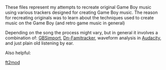 These files represent my attempts to recreate original Game Boy music using various trackers designed for creating Game Boy music. The reason for recreating originals was to learn about the techniques used to create music on the Game Boy (and retro game music in general)

Depending on the song the process might vary, but in general it involves a combination of: [GBSimport](https://github.com/chiptunecafe/GBS-Import), [Dn-Famitracker](https://github.com/Dn-Programming-Core-Management/Dn-FamiTracker), waveform analysis in [Audacity](https://www.audacityteam.org), and just plain old listening by ear.

Also helpful:

[ft2mod](https://github.com/JamesParkNINJA/ft2mod)



